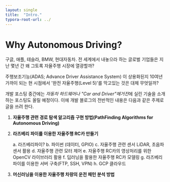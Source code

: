```yaml
---
layout: single
title:  "Intro."
typora-root-url: ../
---
```


# Why Autonomous Driving?



구글, 애플, 테슬라, BMW, 현대자동차. 
전 세계에서 내놓으라 하는 글로벌 기업들은 지난 몇년 간 왜 그토록 자율주행 시장에 열광할까?

주행보조기능(ADAS; Advance Driver Assistance System) 이 상용화된지 10여년 가까이 되는 현 시점에서 '완전 자율주행(Level 5)'를 막고있는 것은 대체 무엇일까?





개발 포스팅 중간에는 *자동차 하드웨어나 "Car and Driver"메거진*에 실린 기술을 소개하는 포스팅도 올릴 예정이다.
이에 개발 블로그의 전반적인 내용은 다음과 같은 주제로 글을 쓰려 한다.





1. **자율주행 관련 경로 탐색 알고리즘 구현 방법(PathFinding Algorithms for Autonomous Driving)** 

2. **라즈베리 파이를 이용한 자율주행 RC카 만들기**

   a. 라즈베리파이?
   b. 파이썬 (데이터, GPIO)
   c. 자율주행 관련 센서 LiDAR, 초음파 센서 활용
   d. 자율주행 관련 모터 제어
   e. 자율주행 RC카의 영상처리를 위한 OpenCV 라이브러리 활용
   f. 딥러닝을 활용한 자율주행 RC카 모델링
   g. 라즈베리 파이를 이용한 서버 구축(FTP, SSH, VPN)
   h. GCP 클라우드

3. **머신러닝을 이용한 자율주행 차량의 운전 패턴 분석 방법**
